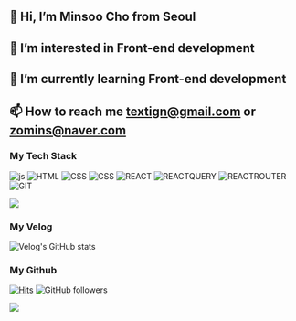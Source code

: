 ## 👋 Hi, I’m Minsoo Cho from Seoul
## 👀 I’m interested in Front-end development
## 🌱 I’m currently learning Front-end development
## 📫 How to reach me textign@gmail.com or zomins@naver.com

  
### My Tech Stack
![js](https://img.shields.io/badge/JavaScript-F7DF1E?style=for-the-badge&logo=JavaScript&logoColor=white) ![HTML](https://img.shields.io/badge/HTML-tomato?style=for-the-badge&logo=html5&logoColor=white) ![CSS](https://img.shields.io/badge/CSS-239120?&style=for-the-badge&logo=css3&logoColor=white) ![CSS](https://img.shields.io/badge/tailwindcss-06B6D4?&style=for-the-badge&logo=tailwindcss&logoColor=white) ![REACT](https://img.shields.io/badge/React-20232A?style=for-the-badge&logo=react&logoColor=61DAFB) ![REACTQUERY](https://img.shields.io/badge/reactquery-FF4154?style=for-the-badge&logo=reactquery&logoColor=ffffff) ![REACTROUTER](https://img.shields.io/badge/reactrouter-CA4245?style=for-the-badge&logo=reactrouter&logoColor=ffffff) ![GIT](https://img.shields.io/badge/GIT-E44C30?style=for-the-badge&logo=git&logoColor=white)
 

<img src="https://github-readme-stats.vercel.app/api/top-langs/?username=erinmzo&layout=compact&count_private=true&theme=gruvbox" />


### My Velog
![Velog's GitHub stats](https://velog-readme-stats.vercel.app/api?name=zomins)

### My Github
[![Hits](https://hits.seeyoufarm.com/api/count/incr/badge.svg?url=https%3A%2F%2Fgithub.com%2Ferinmzo&count_bg=%2379C83D&title_bg=%23555555&icon=&icon_color=%23E7E7E7&title=hits&edge_flat=false)](https://hits.seeyoufarm.com)
![GitHub followers](https://img.shields.io/github/followers/erinmzo)

<img align="left" src="https://github-readme-stats.vercel.app/api?username=erinmzo&show_icons=true&count_private=true&theme=gruvbox" />
